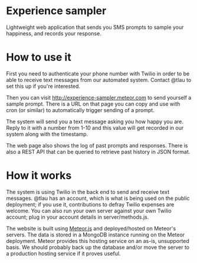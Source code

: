 Experience sampler
==================

Lightweight web application that sends you SMS prompts to sample your happiness,
and records your response.

How to use it
=============

First you need to authenticate your phone number with Twilio in order to be
able to receive text messages from our automated system.  Contact @tlau to set
this up if you're interested.

Then you can visit http://experience-sampler.meteor.com to send yourself a
sample prompt.  There is a URL on that page you can copy and use with cron (or
similar) to automatically trigger sending of a prompt.

The system will send you a text message asking you how happy you are. Reply
to it with a number from 1-10 and this value will get recorded in our
system along with the timestamp.

The web page also shows the log of past prompts and responses. There is also a
REST API that can be queried to retrieve past history in JSON format.

How it works
============

The system is using Twilio in the back end to send and receive text
messages. @tlau has an account, which is what is being used on the public
deployment; if you use it, contributions to defray Twilio expenses are welcome.
You can also run your own server against your own Twilio account; plug in
your account details in server/methods.js.

The website is built using [Meteor.js](http://meteor.com) and
deployed/hosted on Meteor's servers. The data is stored in a MongoDB
instance running on the Meteor deployment. Meteor provides this hosting
service on an as-is, unsupported basis. We should probably back up the
database and/or move the server to a production hosting service if it
proves useful.
